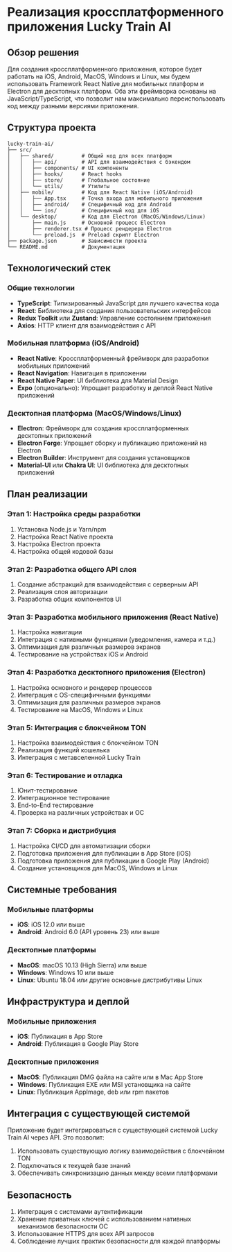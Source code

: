 # Реализация кроссплатформенного приложения Lucky Train AI

## Обзор решения

Для создания кроссплатформенного приложения, которое будет работать на iOS, Android, MacOS, Windows и Linux, мы будем использовать Framework React Native для мобильных платформ и Electron для десктопных платформ. Оба эти фреймворка основаны на JavaScript/TypeScript, что позволит нам максимально переиспользовать код между разными версиями приложения.

## Структура проекта

```
lucky-train-ai/
├── src/
│   ├── shared/         # Общий код для всех платформ
│   │   ├── api/        # API для взаимодействия с бэкендом
│   │   ├── components/ # UI компоненты
│   │   ├── hooks/      # React hooks
│   │   ├── store/      # Глобальное состояние
│   │   └── utils/      # Утилиты
│   ├── mobile/         # Код для React Native (iOS/Android)
│   │   ├── App.tsx     # Точка входа для мобильного приложения
│   │   ├── android/    # Специфичный код для Android
│   │   └── ios/        # Специфичный код для iOS
│   └── desktop/        # Код для Electron (MacOS/Windows/Linux)
│       ├── main.js     # Основной процесс Electron
│       ├── renderer.tsx # Процесс рендерера Electron
│       └── preload.js  # Preload скрипт Electron
├── package.json        # Зависимости проекта
└── README.md           # Документация
```

## Технологический стек

### Общие технологии
- **TypeScript**: Типизированный JavaScript для лучшего качества кода
- **React**: Библиотека для создания пользовательских интерфейсов
- **Redux Toolkit** или **Zustand**: Управление состоянием приложения
- **Axios**: HTTP клиент для взаимодействия с API

### Мобильная платформа (iOS/Android)
- **React Native**: Кроссплатформенный фреймворк для разработки мобильных приложений
- **React Navigation**: Навигация в приложении
- **React Native Paper**: UI библиотека для Material Design
- **Expo** (опционально): Упрощает разработку и деплой React Native приложений

### Десктопная платформа (MacOS/Windows/Linux)
- **Electron**: Фреймворк для создания кроссплатформенных десктопных приложений
- **Electron Forge**: Упрощает сборку и публикацию приложений на Electron
- **Electron Builder**: Инструмент для создания установщиков
- **Material-UI** или **Chakra UI**: UI библиотека для десктопных приложений

## План реализации

### Этап 1: Настройка среды разработки
1. Установка Node.js и Yarn/npm
2. Настройка React Native проекта
3. Настройка Electron проекта
4. Настройка общей кодовой базы

### Этап 2: Разработка общего API слоя
1. Создание абстракций для взаимодействия с серверным API
2. Реализация слоя авторизации
3. Разработка общих компонентов UI

### Этап 3: Разработка мобильного приложения (React Native)
1. Настройка навигации
2. Интеграция с нативными функциями (уведомления, камера и т.д.)
3. Оптимизация для различных размеров экранов
4. Тестирование на устройствах iOS и Android

### Этап 4: Разработка десктопного приложения (Electron)
1. Настройка основного и рендерер процессов
2. Интеграция с OS-специфичными функциями
3. Оптимизация для различных размеров экранов
4. Тестирование на MacOS, Windows и Linux

### Этап 5: Интеграция с блокчейном TON
1. Настройка взаимодействия с блокчейном TON
2. Реализация функций кошелька
3. Интеграция с метавселенной Lucky Train

### Этап 6: Тестирование и отладка
1. Юнит-тестирование
2. Интеграционное тестирование
3. End-to-End тестирование
4. Проверка на различных устройствах и ОС

### Этап 7: Сборка и дистрибуция
1. Настройка CI/CD для автоматизации сборки
2. Подготовка приложения для публикации в App Store (iOS)
3. Подготовка приложения для публикации в Google Play (Android)
4. Создание установщиков для MacOS, Windows и Linux

## Системные требования

### Мобильные платформы
- **iOS**: iOS 12.0 или выше
- **Android**: Android 6.0 (API уровень 23) или выше

### Десктопные платформы
- **MacOS**: macOS 10.13 (High Sierra) или выше
- **Windows**: Windows 10 или выше
- **Linux**: Ubuntu 18.04 или другие основные дистрибутивы Linux

## Инфраструктура и деплой

### Мобильные приложения
- **iOS**: Публикация в App Store
- **Android**: Публикация в Google Play Store

### Десктопные приложения
- **MacOS**: Публикация DMG файла на сайте или в Mac App Store
- **Windows**: Публикация EXE или MSI установщика на сайте
- **Linux**: Публикация AppImage, deb или rpm пакетов

## Интеграция с существующей системой

Приложение будет интегрироваться с существующей системой Lucky Train AI через API. Это позволит:

1. Использовать существующую логику взаимодействия с блокчейном TON
2. Подключаться к текущей базе знаний
3. Обеспечивать синхронизацию данных между всеми платформами

## Безопасность

1. Интеграция с системами аутентификации
2. Хранение приватных ключей с использованием нативных механизмов безопасности ОС
3. Использование HTTPS для всех API запросов
4. Соблюдение лучших практик безопасности для каждой платформы 